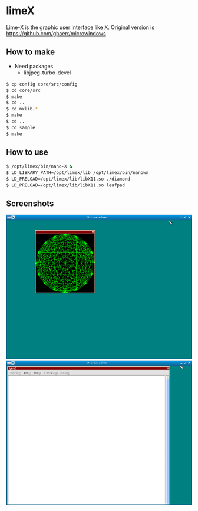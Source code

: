 # limeX

Lime-X is the graphic user interface like X.
Original version is https://github.com/ghaerr/microwindows .

## How to make

- Need packages
  - libjpeg-turbo-devel

```bash
$ cp config core/src/config
$ cd core/src
$ make
$ cd ..
$ cd nxlib-*
$ make
$ cd ..
$ cd sample
$ make
```

## How to use

```bash
$ /opt/limex/bin/nano-X &
$ LD_LIBRARY_PATH=/opt/limex/lib /opt/limex/bin/nanowm
$ LD_PRELOAD=/opt/limex/lib/libX11.so ./diamond
$ LD_PRELOAD=/opt/limex/lib/libX11.so leafpad
```

## Screenshots

![Screenshot](nanox01.png)
![Screenshot](nanox02.png)

